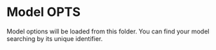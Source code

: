 # Model OPTS

Model options will be loaded from this folder. You can find your model searching by its unique identifier.
